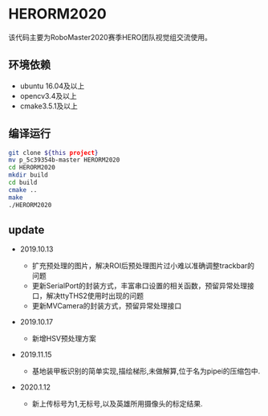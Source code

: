 # HERORM2020
该代码主要为RoboMaster2020赛季HERO团队视觉组交流使用。

## 环境依赖
- ubuntu 16.04及以上
- opencv3.4及以上
- cmake3.5.1及以上

## 编译运行
```sh
git clone ${this project}
mv p_5c39354b-master HERORM2020
cd HERORM2020
mkdir build
cd build
cmake ..
make
./HERORM2020
```

## update
- 2019.10.13
    - 扩充预处理的图片，解决ROI后预处理图片过小难以准确调整trackbar的问题
    - 更新SerialPort的封装方式，丰富串口设置的相关函数，预留异常处理接口，解决ttyTHS2使用时出现的问题
    - 更新MVCamera的封装方式，预留异常处理接口


- 2019.10.17
    - 新增HSV预处理方案
   
   
- 2019.11.15
    - 基地装甲板识别的简单实现,描绘梯形,未做解算,位于名为pipei的压缩包中.


- 2020.1.12
    - 新上传标号为1,无标号,以及英雄所用摄像头的标定结果.

